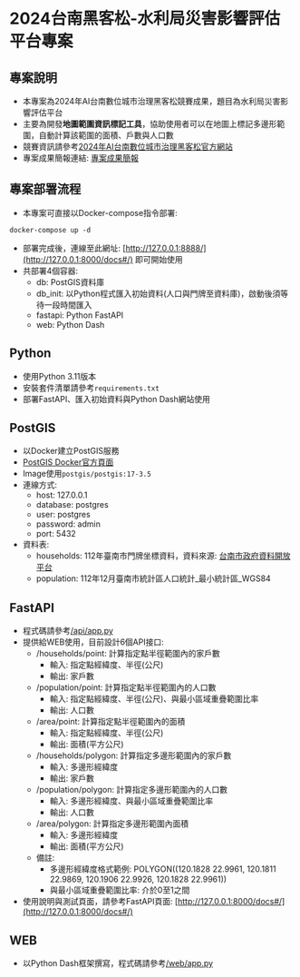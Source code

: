 # 2024台南黑客松-水利局災害影響評估平台專案

## 專案說明

* 本專案為2024年AI台南數位城市治理黑客松競賽成果，題目為水利局災害影響評估平台
* 主要為開發**地圖範圍資訊標記工具**，協助使用者可以在地圖上標記多邊形範圍，自動計算該範圍的面積、戶數與人口數
* 競賽資訊請參考[2024年AI台南數位城市治理黑客松官方網站](https://aithon2024.goodideas-studio.com/)
* 專案成果簡報連結: [專案成果簡報](https://docs.google.com/presentation/d/1pfzC4vvHcGt1ux2ZHo8iQSfQXdXBYrd-qOtgDeF9tT4/edit?usp=sharing)

## 專案部署流程

* 本專案可直接以Docker-compose指令部署:
```
docker-compose up -d
```
* 部署完成後，連線至此網址: [http://127.0.0.1:8888/](http://127.0.0.1:8000/docs#/) 即可開始使用
* 共部署4個容器:
    * db: PostGIS資料庫
    * db_init: 以Python程式匯入初始資料(人口與門牌至資料庫)，啟動後須等待一段時間匯入
    * fastapi: Python FastAPI
    * web: Python Dash

## Python
* 使用Python 3.11版本
* 安裝套件清單請參考`requirements.txt`
* 部署FastAPI、匯入初始資料與Python Dash網站使用

## PostGIS
* 以Docker建立PostGIS服務
* [PostGIS Docker官方頁面](https://registry.hub.docker.com/r/postgis/postgis/)
* Image使用`postgis/postgis:17-3.5`
* 連線方式:
    * host: 127.0.0.1
    * database: postgres
    * user: postgres
    * password: admin
    * port: 5432
* 資料表:
    * households: 112年臺南市門牌坐標資料，資料來源: [台南市政府資料開放平台](https://data.tainan.gov.tw/dataset/108-address-location)
    * population: 112年12月臺南市統計區人口統計_最小統計區_WGS84

## FastAPI
* 程式碼請參考[/api/app.py](/api/app.py)
* 提供給WEB使用，目前設計6個API接口:
    * /households/point: 計算指定點半徑範圍內的家戶數 
        * 輸入: 指定點經緯度、半徑(公尺)
        * 輸出: 家戶數
    * /population/point: 計算指定點半徑範圍內的人口數
        * 輸入: 指定點經緯度、半徑(公尺)、與最小區域重疊範圍比率
        * 輸出: 人口數
    * /area/point: 計算指定點半徑範圍內的面積
        * 輸入: 指定點經緯度、半徑(公尺)
        * 輸出: 面積(平方公尺)
    * /households/polygon: 計算指定多邊形範圍內的家戶數
        * 輸入: 多邊形經緯度
        * 輸出: 家戶數
    * /population/polygon: 計算指定多邊形範圍內的人口數
        * 輸入: 多邊形經緯度、與最小區域重疊範圍比率
        * 輸出: 人口數
    * /area/polygon: 計算指定多邊形範圍內面積
        * 輸入: 多邊形經緯度
        * 輸出: 面積(平方公尺)
    * 備註:
        * 多邊形經緯度格式範例: POLYGON((120.1828 22.9961, 120.1811 22.9869, 120.1906 22.9926, 120.1828 22.9961))
        * 與最小區域重疊範圍比率: 介於0至1之間
* 使用說明與測試頁面，請參考FastAPI頁面: [http://127.0.0.1:8000/docs#/](http://127.0.0.1:8000/docs#/)

## WEB
* 以Python Dash框架撰寫，程式碼請參考[/web/app.py](/web/app.py)

